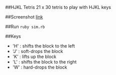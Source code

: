 ##HJKL Tetris
21 x 30 tetris to play with HJKL keys

##Screenshot
[link]()

##Run
```ruby sim.rb```

##Keys
* 'H' : shifts the block to the left
* 'J' : soft-drops the block
* 'K' : lifts up the block
* 'L' : shifts the block to the right 
* 'W' : hard-drops the block
